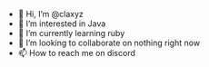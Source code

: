 - 👋 Hi, I’m @claxyz
- 👀 I’m interested in Java
- 🌱 I’m currently learning ruby
- 💞️ I’m looking to collaborate on nothing right now
- 📫 How to reach me on discord
